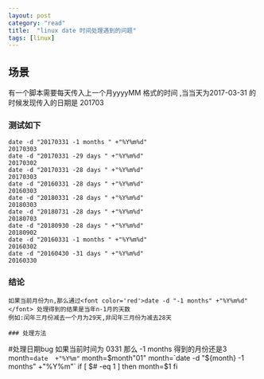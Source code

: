 ```yaml
---
layout: post
category: "read"
title:  "linux date 时间处理遇到的问题"
tags: [linux]
---
```


## 场景
有一个脚本需要每天传入上一个月yyyyMM 格式的时间 ,当当天为2017-03-31 的时候发现传入的日期是 201703
### 测试如下
```
date -d "20170331 -1 months " +"%Y%m%d"
20170303
date -d "20170331 -29 days " +"%Y%m%d"          
20170302
date -d "20170331 -28 days " +"%Y%m%d" 
20170303
date -d "20160331 -28 days " +"%Y%m%d"    
20160303
date -d "20180331 -28 days " +"%Y%m%d" 
20180303
date -d "20180731 -28 days " +"%Y%m%d" 
20180703
date -d "20180930 -28 days " +"%Y%m%d"  
20180902
date -d "20160331 -1 months " +"%Y%m%d"     
20160302
date -d "20160430 -31 days " +"%Y%m%d"     
20160330
```
### 结论
```
如果当前月份为n,那么通过<font color='red'>date -d "-1 months" +"%Y%m%d"</font> 处理得到的结果是当年n-1月的天数
例如:闰年三月份减去一个月为29天,非闰年三月份为减去28天

### 处理方法
```
#处理日期bug 如果当前时间为 0331 那么 -1 months  得到的月份还是3
month=`date  +"%Y%m"`
month=$month"01"
month=`date -d "${month} -1 months" +"%Y%m"`
if [ $# -eq 1 ]
	then
	month=$1
fi
```